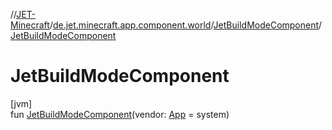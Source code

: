 //[JET-Minecraft](../../../index.md)/[de.jet.minecraft.app.component.world](../index.md)/[JetBuildModeComponent](index.md)/[JetBuildModeComponent](-jet-build-mode-component.md)

# JetBuildModeComponent

[jvm]\
fun [JetBuildModeComponent](-jet-build-mode-component.md)(vendor: [App](../../de.jet.minecraft.structure.app/-app/index.md) = system)

